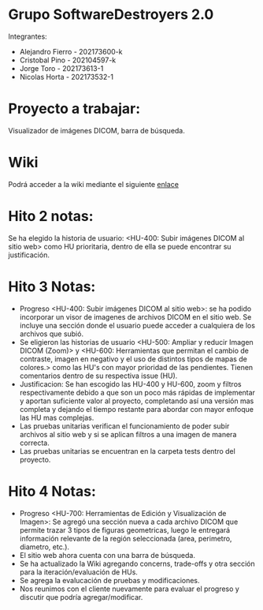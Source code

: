 # Grupo SoftwareDestroyers 2.0

Integrantes:  
* Alejandro Fierro - 202173600-k  
* Cristobal Pino - 202104597-k  
* Jorge Toro - 202173613-1  
* Nicolas Horta - 202173532-1  

# Proyecto a trabajar:
Visualizador de imágenes DICOM, barra de búsqueda.

# Wiki
Podrá acceder a la wiki mediante el siguiente [enlace](https://github.com/AlejandroMG/GRP-SoftwateDestroyers-2024-PROYINF/wiki)

# Hito 2 notas:
Se ha elegido la historia de usuario:
<HU-400: Subir imágenes DICOM al sitio web> como HU prioritaria, dentro de ella se puede encontrar su justificación.  

# Hito 3 Notas:
* Progreso <HU-400: Subir imágenes DICOM al sitio web>: se ha podido incorporar un visor de imagenes de archivos DICOM en el sitio web. Se incluye una sección donde el usuario puede acceder a cualquiera de los archivos que subió.
* Se eligieron las historias de usuario <HU-500: Ampliar y reducir Imagen DICOM (Zoom)> y <HU-600: Herramientas que permitan el cambio de contraste, imagen en negativo y el uso de distintos tipos de mapas de colores.> como las HU's con mayor prioridad de las pendientes. Tienen comentarios dentro de su respectiva issue (HU).  
* Justificacion: Se han escogido las HU-400 y HU-600, zoom y filtros respectivamente debido a que son un poco más rápidas de implementar y aportan suficiente valor al proyecto, completando así una versión mas completa y dejando el tiempo restante para abordar con mayor enfoque las HU mas complejas.   
* Las pruebas unitarias verifican el funcionamiento de poder subir archivos al sitio web y si se aplican filtros a una imagen de manera correcta.
* Las pruebas unitarias se encuentran en la carpeta tests dentro del proyecto.

# Hito 4 Notas:  
* Progreso <HU-700: Herramientas de Edición y Visualización de Imagen>: Se agregó una sección nueva a cada archivo DICOM que permite trazar 3 tipos de figuras geometricas, luego le entregará información relevante de la región seleccionada (area, perimetro, diametro, etc.).
* El sitio web ahora cuenta con una barra de búsqueda.
* Se ha actualizado la Wiki agregando concerns, trade-offs y otra sección para la iteración/evaluación de HUs.
* Se agrega la evalucación de pruebas y modificaciones.
* Nos reunimos con el cliente nuevamente para evaluar el progreso y discutir que podría agregar/modificar.
